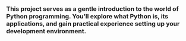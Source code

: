 ### This project serves as a gentle introduction to the world of Python programming. You’ll explore what Python is, its applications, and gain practical experience setting up your development environment.
